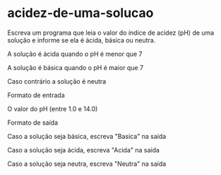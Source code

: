 # acidez-de-uma-solucao
Escreva um programa que leia o valor do índice de acidez (pH) de uma solução e informe se ela é ácida, básica ou neutra.

A solução é ácida quando o pH é menor que 7

A solução é básica quando o pH é maior que 7

Caso contrário a solução é neutra

Formato de entrada

O valor do pH (entre 1.0 e 14.0)

Formato de saída

Caso a solução seja básica, escreva "Basica" na saída

Caso a solução seja ácida, escreva "Acida" na saída

Caso a solução seja neutra, escreva "Neutra" na saída
